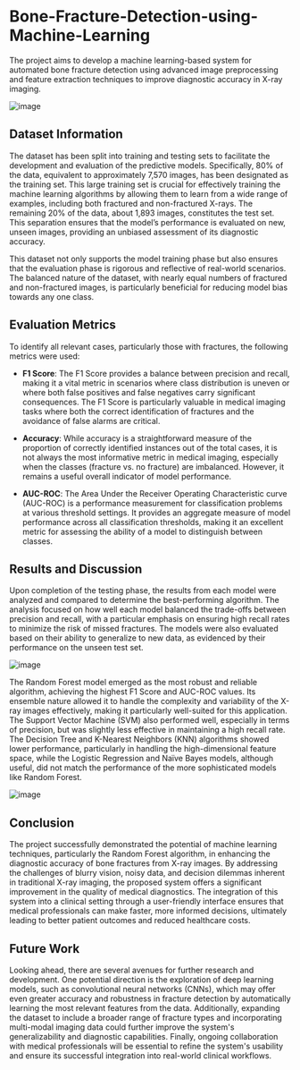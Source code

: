 # Bone-Fracture-Detection-using-Machine-Learning

The project aims to develop a machine learning-based system for automated bone fracture detection using advanced image preprocessing and feature extraction techniques to improve diagnostic accuracy in X-ray imaging.

![image](https://github.com/user-attachments/assets/4b67186c-f0be-468f-bf77-092f1936ca0d)

## Dataset Information

The dataset has been split into training and testing sets to facilitate the development and evaluation of the predictive models. Specifically, 80% of the data, equivalent to approximately 7,570 images, has been designated as the training set. This large training set is crucial for effectively training the machine learning algorithms by allowing them to learn from a wide range of examples, including both fractured and non-fractured X-rays. The remaining 20% of the data, about 1,893 images, constitutes the test set. This separation ensures that the model’s performance is evaluated on new, unseen images, providing an unbiased assessment of its diagnostic accuracy.

This dataset not only supports the model training phase but also ensures that the evaluation phase is rigorous and reflective of real-world scenarios. The balanced nature of the dataset, with nearly equal numbers of fractured and non-fractured images, is particularly beneficial for reducing model bias towards any one class.

## Evaluation Metrics

To identify all relevant cases, particularly those with fractures, the following metrics were used:

- **F1 Score**: The F1 Score provides a balance between precision and recall, making it a vital metric in scenarios where class distribution is uneven or where both false positives and false negatives carry significant consequences. The F1 Score is particularly valuable in medical imaging tasks where both the correct identification of fractures and the avoidance of false alarms are critical.

- **Accuracy**: While accuracy is a straightforward measure of the proportion of correctly identified instances out of the total cases, it is not always the most informative metric in medical imaging, especially when the classes (fracture vs. no fracture) are imbalanced. However, it remains a useful overall indicator of model performance.

- **AUC-ROC**: The Area Under the Receiver Operating Characteristic curve (AUC-ROC) is a performance measurement for classification problems at various threshold settings. It provides an aggregate measure of model performance across all classification thresholds, making it an excellent metric for assessing the ability of a model to distinguish between classes.

## Results and Discussion

Upon completion of the testing phase, the results from each model were analyzed and compared to determine the best-performing algorithm. The analysis focused on how well each model balanced the trade-offs between precision and recall, with a particular emphasis on ensuring high recall rates to minimize the risk of missed fractures. The models were also evaluated based on their ability to generalize to new data, as evidenced by their performance on the unseen test set.

![image](https://github.com/user-attachments/assets/36c102f8-6095-4bc8-8d83-3414469ed491)

The Random Forest model emerged as the most robust and reliable algorithm, achieving the highest F1 Score and AUC-ROC values. Its ensemble nature allowed it to handle the complexity and variability of the X-ray images effectively, making it particularly well-suited for this application. The Support Vector Machine (SVM) also performed well, especially in terms of precision, but was slightly less effective in maintaining a high recall rate. The Decision Tree and K-Nearest Neighbors (KNN) algorithms showed lower performance, particularly in handling the high-dimensional feature space, while the Logistic Regression and Naïve Bayes models, although useful, did not match the performance of the more sophisticated models like Random Forest.

![image](https://github.com/user-attachments/assets/56ae477f-0a57-40c5-a810-de731bbb8e88)

## Conclusion

The project successfully demonstrated the potential of machine learning techniques, particularly the Random Forest algorithm, in enhancing the diagnostic accuracy of bone fractures from X-ray images. By addressing the challenges of blurry vision, noisy data, and decision dilemmas inherent in traditional X-ray imaging, the proposed system offers a significant improvement in the quality of medical diagnostics. The integration of this system into a clinical setting through a user-friendly interface ensures that medical professionals can make faster, more informed decisions, ultimately leading to better patient outcomes and reduced healthcare costs.

## Future Work

Looking ahead, there are several avenues for further research and development. One potential direction is the exploration of deep learning models, such as convolutional neural networks (CNNs), which may offer even greater accuracy and robustness in fracture detection by automatically learning the most relevant features from the data. Additionally, expanding the dataset to include a broader range of fracture types and incorporating multi-modal imaging data could further improve the system's generalizability and diagnostic capabilities. Finally, ongoing collaboration with medical professionals will be essential to refine the system's usability and ensure its successful integration into real-world clinical workflows.

